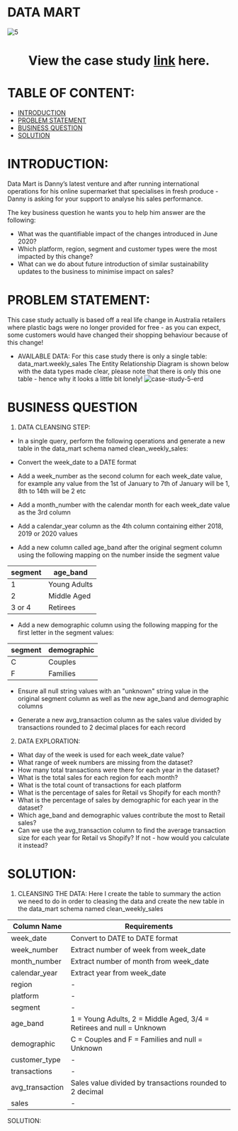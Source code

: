 # DATA MART
![5](https://github.com/lethuyngocan/SQL-challenge/assets/94544459/64cb66e9-e59b-4172-b7c9-18674bde9fb8)
                                  <h1 align="center">View the case study [link](https://8weeksqlchallenge.com/case-study-5/) here.</h1>
                                 

# TABLE OF CONTENT:
- [INTRODUCTION](#INTRODUCTION)
- [PROBLEM STATEMENT](#PROBLEM-STATEMENT)
- [BUSINESS QUESTION](#BUSINESS-QUESTION)
- [SOLUTION](#SOLUTION)

# INTRODUCTION:
Data Mart is Danny’s latest venture and after running international operations for his online supermarket that specialises in fresh produce - Danny is asking for your support to analyse his sales performance.

The key business question he wants you to help him answer are the following:

* What was the quantifiable impact of the changes introduced in June 2020?
* Which platform, region, segment and customer types were the most impacted by this change?
* What can we do about future introduction of similar sustainability updates to the business to minimise impact on sales?

# PROBLEM STATEMENT:
This case study actually is based off a real life change in Australia retailers where plastic bags were no longer provided for free - as you can expect, some customers would have changed their shopping behaviour because of this change!
* AVAILABLE DATA:
For this case study there is only a single table: data_mart.weekly_sales
The Entity Relationship Diagram is shown below with the data types made clear, please note that there is only this one table - hence why it looks a little bit lonely!
![case-study-5-erd](https://github.com/lethuyngocan/SQL-challenge/assets/94544459/0dceb97d-62d1-43a9-a2d6-2670286914a0)

# BUSINESS QUESTION
1. DATA CLEANSING STEP:
* In a single query, perform the following operations and generate a new table in the data_mart schema named clean_weekly_sales:

* Convert the week_date to a DATE format

* Add a week_number as the second column for each week_date value, for example any value from the 1st of January to 7th of January will be 1, 8th to 14th will be 2 etc

* Add a month_number with the calendar month for each week_date value as the 3rd column

* Add a calendar_year column as the 4th column containing either 2018, 2019 or 2020 values

* Add a new column called age_band after the original segment column using the following mapping on the number inside the segment value

segment|	age_band
-------|----------
1|	Young Adults
2|	Middle Aged
3 or 4|	Retirees
* Add a new demographic column using the following mapping for the first letter in the segment values:
  
segment|	demographic
-------|-------------
C	|Couples
F	|Families
* Ensure all null string values with an "unknown" string value in the original segment column as well as the new age_band and demographic columns

* Generate a new avg_transaction column as the sales value divided by transactions rounded to 2 decimal places for each record

2. DATA EXPLORATION:
* What day of the week is used for each week_date value?
* What range of week numbers are missing from the dataset?
* How many total transactions were there for each year in the dataset?
* What is the total sales for each region for each month?
* What is the total count of transactions for each platform
* What is the percentage of sales for Retail vs Shopify for each month?
* What is the percentage of sales by demographic for each year in the dataset?
* Which age_band and demographic values contribute the most to Retail sales?
* Can we use the avg_transaction column to find the average transaction size for each year for Retail vs Shopify? If not - how would you calculate it instead?

# SOLUTION:
1) CLEANSING THE DATA: Here I create the table to summary the action we need to do in order to cleasing the data and create the new table in the data_mart schema named clean_weekly_sales
   
Column Name	| Requirements
------------|-------------
week_date|	Convert to DATE to DATE format
week_number|	Extract number of week from week_date
month_number|	Extract number of month from week_date
calendar_year|	Extract year from week_date
region|	-
platform|-
segment|-
age_band|	 1 = Young Adults, 2 = Middle Aged, 3/4 = Retirees and null = Unknown
demographic|	C = Couples and F = Families and null = Unknown
customer_type|-
transactions|-
avg_transaction| Sales value divided by transactions rounded to 2 decimal
sales|	-

SOLUTION:

